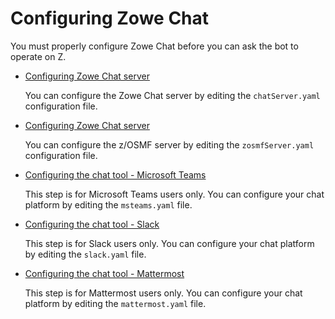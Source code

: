 # Configuring Zowe Chat

You must properly configure Zowe Chat before you can ask the bot to operate on Z.

- [Configuring Zowe Chat server](chat_configure_server.md)
   
   You can configure the Zowe Chat server by editing the `chatServer.yaml` configuration file.

- [Configuring Zowe Chat server](chat_configure_zosmf.md)
   
   You can configure the z/OSMF server by editing the `zosmfServer.yaml` configuration file.

- [Configuring the chat tool - Microsoft Teams](chat_configure_teams.md)
   
   This step is for Microsoft Teams users only. You can configure your chat platform by editing the `msteams.yaml` file.

- [Configuring the chat tool - Slack](chat_configure_slack.md)
   
   This step is for Slack users only. You can configure your chat platform by editing the `slack.yaml` file.

- [Configuring the chat tool - Mattermost](chat_configure_mattermost.md)
   
   This step is for Mattermost users only. You can configure your chat platform by editing the `mattermost.yaml` file.